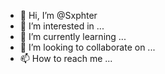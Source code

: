- 👋 Hi, I’m @Sxphter
- 👀 I’m interested in ...
- 🌱 I’m currently learning ...
- 💞️ I’m looking to collaborate on ...
- 📫 How to reach me ...

<!---
Sxphter/Sxphter is a ✨ special ✨ repository because its `README.md` (this file) appears on your GitHub profile.
You can click the Preview link to take a look at your changes.
--->
